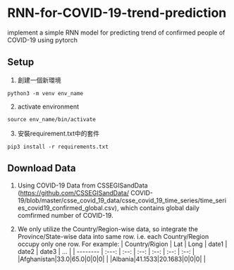 # RNN-for-COVID-19-trend-prediction
implement a simple RNN model for predicting trend of confirmed people of COVID-19 using pytorch


## Setup
1. 創建一個新環境
```
python3 -m venv env_name
```
2. activate environment
```
source env_name/bin/activate
```
3. 安裝requirement.txt中的套件
```
pip3 install -r requirements.txt
```


## Download Data
1. Using COVID-19 Data from 
CSSEGISandData (https://github.com/CSSEGISandData/
COVID-19/blob/master/csse_covid_19_data/csse_covid_19_time_series/time_series_covid19_confirmed_global.csv), which contains global daily comfirmed number of COVID-19.
   
2. We only utilize the Country/Region-wise data, so integrate the Province/State-wise data into same row. i.e. each Country/Region occupy only one row.
   For example:
   | Country/Rigion | Lat | Long | date1 | date2 | date3 | ... |
   | -------- | :---: | :--: | :--: | :--: | :--: | :--: |
   |Afghanistan|33.0|65.0|0|0|0| |
   |Albania|41.1533|20.1683|0|0|0| |
